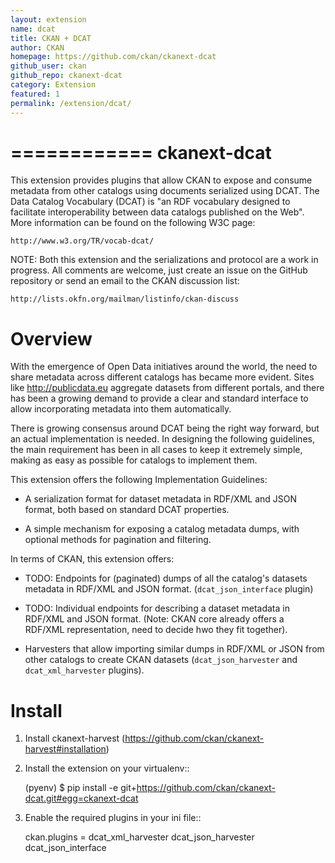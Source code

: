 ```yaml
---
layout: extension
name: dcat
title: CKAN + DCAT
author: CKAN
homepage: https://github.com/ckan/ckanext-dcat
github_user: ckan
github_repo: ckanext-dcat
category: Extension
featured: 1
permalink: /extension/dcat/
---
```



============
ckanext-dcat
============

This extension provides plugins that allow CKAN to expose and consume metadata
from other catalogs using documents serialized using DCAT. The Data Catalog
Vocabulary (DCAT) is "an RDF vocabulary designed to facilitate interoperability
between data catalogs published on the Web". More information can be found on
the following W3C page:

    http://www.w3.org/TR/vocab-dcat/


NOTE: Both this extension and the serializations and protocol are a work in
progress. All comments are welcome, just create an issue on the GitHub
repository or send an email to the CKAN discussion list:

    http://lists.okfn.org/mailman/listinfo/ckan-discuss


Overview
========

With the emergence of Open Data initiatives around the world, the need to share
metadata across different catalogs has became more evident. Sites like
http://publicdata.eu aggregate datasets from different portals, and there has
been a growing demand to provide a clear and standard interface to allow
incorporating metadata into them automatically.

There is growing consensus around DCAT being the right way forward, but an
actual implementation is needed. In designing the following guidelines, the
main requirement has been in all cases to keep it extremely simple, making as
easy as possible for catalogs to implement them. 

This extension offers the following Implementation Guidelines:

* A serialization format for dataset metadata in RDF/XML and JSON format, both
  based on standard DCAT properties.

* A simple mechanism for exposing a catalog metadata dumps, with optional
  methods for pagination and filtering.


In terms of CKAN, this extension offers:

* TODO: Endpoints for (paginated) dumps of all the catalog's datasets metadata
  in RDF/XML and JSON format. (``dcat_json_interface`` plugin)

* TODO: Individual endpoints for describing a dataset metadata in RDF/XML and
  JSON format. (Note: CKAN core already offers a RDF/XML representation, need
  to decide hwo they fit together).

* Harvesters that allow importing similar dumps in RDF/XML or JSON from other
  catalogs to create CKAN datasets (``dcat_json_harvester`` and ``dcat_xml_harvester`` plugins).


Install
=======

1. Install ckanext-harvest (https://github.com/ckan/ckanext-harvest#installation)

2. Install the extension on your virtualenv::

    (pyenv) $ pip install -e git+https://github.com/ckan/ckanext-dcat.git#egg=ckanext-dcat

3. Enable the required plugins in your ini file::

    ckan.plugins = dcat_xml_harvester dcat_json_harvester dcat_json_interface




